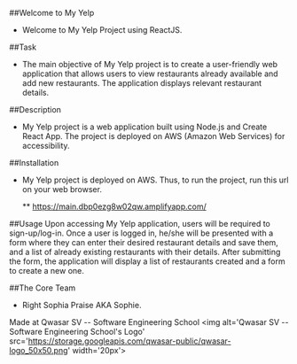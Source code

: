 ##Welcome to My Yelp
* Welcome to My Yelp Project using ReactJS.

##Task
* The main objective of My Yelp project is to create a user-friendly web application that allows users to view restaurants already available and add new restaurants. The application displays relevant restaurant details.

##Description
* My Yelp project is a web application built using Node.js and Create React App. The project is deployed on AWS (Amazon Web Services) for accessibility.

##Installation
* My Yelp project is deployed on AWS. Thus, to run the project, run this url on your web browser.

  ** https://main.dbp0ezg8w02qw.amplifyapp.com/


##Usage
Upon accessing My Yelp application, users will be required to sign-up/log-in. Once a user is logged in, he/she will be presented with a form where they can enter their desired restaurant details and save them, and a list of already existing restaurants with their details. After submitting the form, the application will display a list of restaurants created and a form to create a new one.

##The Core Team
* Right Sophia Praise AKA Sophie.

Made at Qwasar SV -- Software Engineering School <img alt='Qwasar SV -- Software Engineering School's Logo' src='https://storage.googleapis.com/qwasar-public/qwasar-logo_50x50.png' width='20px'>
